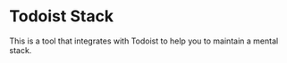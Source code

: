 # Todoist Stack

This is a tool that integrates with Todoist to help you to maintain a mental stack.